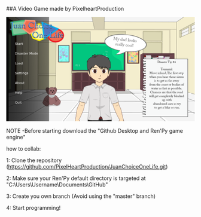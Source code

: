 ##A Video Game made by PixelheartProduction

![](game/images/screenshot.png)

NOTE -Before starting download the "Github Desktop and Ren'Py game engine"

how to collab:

1: Clone the repository (https://github.com/PixelHeartProduction/JuanChoiceOneLife.git)

2: Make sure your Ren'Py default directory is targeted at "C:\Users\Username\Documents\GitHub\"

3: Create you own branch (Avoid using the "master" branch)

4: Start programming!
